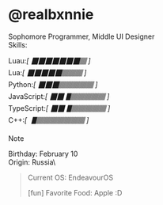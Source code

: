 # @realbxnnie

Sophomore Programmer, Middle UI Designer\
Skills:

Luau:*[ 🮋🮋🮋🮋🮋🮋🮋🮐 ]*\
Lua:*[ 🮋🮋🮋🮋🮋🮐🮐🮐 ]*\
Python:*[ 🮋🮋🮋🮐🮐🮐🮐🮐 ]*\
JavaScript:*[ 🮋🮋🮉🮐🮐🮐🮐🮐 ]*\
TypeScript:*[ 🮋🮋🮉🮐🮐🮐🮐🮐 ]*\
C++:*[ 🮉🮐🮐🮐🮐🮐🮐🮐 ]*

> [!NOTE]
> Birthday: February 10\
> Origin: Russia\

> Current OS: EndeavourOS
> 
> [fun] Favorite Food: Apple :D
